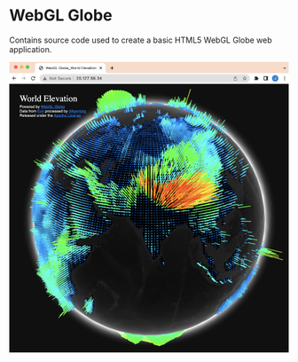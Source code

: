 # WebGL Globe

Contains source code used to create a basic HTML5 WebGL Globe web application. 

![3D Globe](/docs/images/image9.png)
